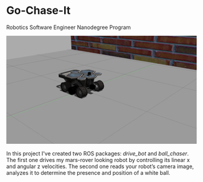 # Go-Chase-It
Robotics Software Engineer Nanodegree Program

![Gazebo][image1]

In this project I've created two ROS packages: _drive_bot_ and _ball_chaser_. The first one drives my mars-rover looking robot by controlling its linear x and angular z velocities. The second one reads your robot’s camera image, analyzes it to determine the presence and position of a white ball.

[//]: # (Image References)
[image1]: ./rover.png
